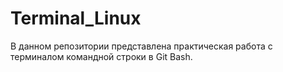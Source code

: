 # Terminal_Linux
В данном репозитории представлена практическая работа с терминалом командной строки в Git Bash.
